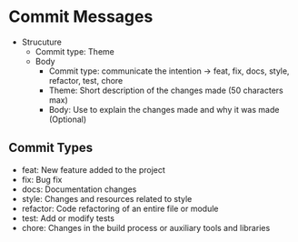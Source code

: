 # Commit Messages

- Strucuture
  - Commit type: Theme
  - Body
    - Commit type: communicate the intention -> feat, fix, docs, style, refactor, test, chore
    - Theme: Short description of the changes made (50 characters max)
    - Body: Use to explain the changes made and why it was made (Optional)

## Commit Types

- feat: New feature added to the project
- fix: Bug fix
- docs: Documentation changes
- style: Changes and resources related to style
- refactor: Code refactoring of an entire file or module
- test: Add or modify tests
- chore: Changes in the build process or auxiliary tools and libraries
